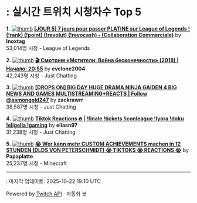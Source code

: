 # : 실시간 트위치 시청자수 Top 5

**1.** [![thumb](https://static-cdn.jtvnw.net/previews-ttv/live_user_inoxtag-320x180.jpg)](https://twitch.tv/Inoxtag)
**[[JOUR 5] 7 jours pour passer PLATINE sur League of Legends ! (!rank) (!point) (!revolut) (!revocash) - (Collaboration Commerciale)](https://twitch.tv/Inoxtag)** by **Inoxtag**<br>53,014명 시청  - League of Legends

**2.** [![thumb](https://static-cdn.jtvnw.net/previews-ttv/live_user_evelone2004-320x180.jpg)](https://twitch.tv/evelone2004)
**[🎬 Смотрим «Мстители: Война бесконечности» (2018) | Начало: 20:55](https://twitch.tv/evelone2004)** by **evelone2004**<br>42,243명 시청  - Just Chatting

**3.** [![thumb](https://static-cdn.jtvnw.net/previews-ttv/live_user_zackrawrr-320x180.jpg)](https://twitch.tv/zackrawrr)
**[[DROPS ON] BIG DAY HUGE DRAMA NINJA GAIDEN 4 BIG NEWS AND GAMES MULTISTREAMING+REACTS | Follow  @asmongold247](https://twitch.tv/zackrawrr)** by **zackrawrr**<br>38,587명 시청  - Just Chatting

**4.** [![thumb](https://static-cdn.jtvnw.net/previews-ttv/live_user_eliasn97-320x180.jpg)](https://twitch.tv/eliasn97)
**[Tiktok Reactions 🔥 | !finale !tickets !iconleague !lyora !doku !eligella !gaming](https://twitch.tv/eliasn97)** by **eliasn97**<br>31,238명 시청  - Just Chatting

**5.** [![thumb](https://static-cdn.jtvnw.net/previews-ttv/live_user_papaplatte-320x180.jpg)](https://twitch.tv/Papaplatte)
**[😭 Wer kann mehr CUSTOM ACHIEVEMENTS machen in 12 STUNDEN (DLDS VON PETERSCHMIDT) 😭 TIKTOKS 😭 REACTIONS 😭](https://twitch.tv/Papaplatte)** by **Papaplatte**<br>25,237명 시청  - Minecraft


---
: 마지막 업데이트: 2025-10-22 19:10 UTC

Powered by [Twitch API](https://dev.twitch.tv/docs/api/reference) · 자동화 봇